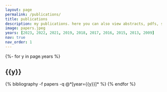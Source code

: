 ```yaml
---
layout: page
permalink: /publications/
title: publications
description: my publications. here you can also view abstracts, pdfs, slides... etc
image: papers.jpeg
years: [2023, 2022, 2021, 2019, 2018, 2017, 2016, 2015, 2013, 2009]
nav: true
nav_order: 1
---
```

<!-- _pages/publications.md -->
<div class="publications">

{%- for y in page.years %}
  <h2 class="year">{{y}}</h2>
  {% bibliography -f papers -q @*[year={{y}}]* %}
{% endfor %}

</div>
